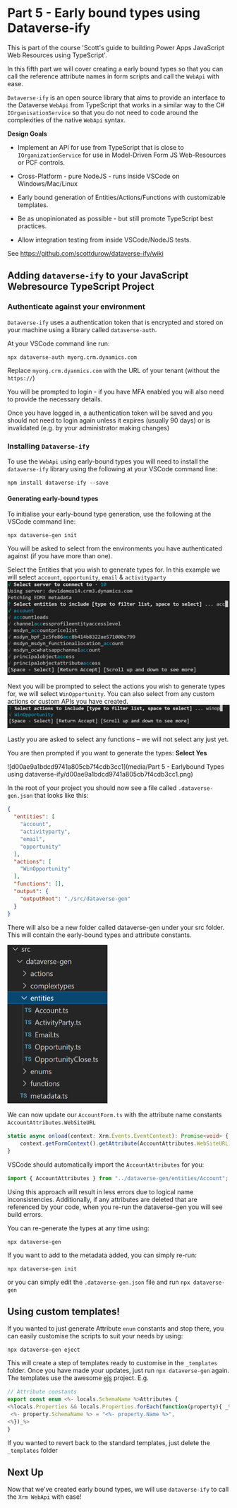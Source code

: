 # Part 5 - Early bound types using Dataverse-ify

This is part of the course 'Scott's guide to building Power Apps JavaScript Web Resources using TypeScript'.

In this fifth part we will cover creating a early bound types so that you can call the reference attribute names in form scripts and call the `WebApi` with ease. 

`Dataverse-ify` is an open source library that aims to provide an interface to the Dataverse `WebApi` from TypeScript that works in a similar way to the C\# `IOrganisationService` so that you do not need to code around the complexities of the native `WebApi` syntax.

**Design Goals**

-   Implement an API for use from TypeScript that is close to `IOrganizationService` for use in Model-Driven Form JS Web-Resources or PCF controls.

-   Cross-Platform - pure NodeJS - runs inside VSCode on Windows/Mac/Linux

-   Early bound generation of Entities/Actions/Functions with customizable templates.

-   Be as unopinionated as possible - but still promote TypeScript best practices.

-   Allow integration testing from inside VSCode/NodeJS tests.

See <https://github.com/scottdurow/dataverse-ify/wiki>

## Adding `dataverse-ify` to your JavaScript Webresource TypeScript Project

### Authenticate against your environment

`Dataverse-ify` uses a authentication token that is encrypted and stored on your machine using a library called `dataverse-auth`.

At your VSCode command line run:

```shell
npx dataverse-auth myorg.crm.dynamics.com
```

Replace `myorg.crm.dyanmics.com` with the URL of your tenant (without the `https://`)

You will be prompted to login - if you have MFA enabled you will also need to provide the necessary details.

Once you have logged in, a authentication token will be saved and you should not need to login again unless it expires (usually 90 days) or is invalidated (e.g. by your administrator making changes)

### Installing `Dataverse-ify`

To use the `WebApi` using early-bound types you will need to install the `dataverse-ify` library using the following at your VSCode command line:

```shell
npm install dataverse-ify --save
```

#### Generating early-bound types

To initialise your early-bound type generation, use the following at the VSCode command line:

```shell
npx dataverse-gen init
```

You will be asked to select from the environments you have authenticated against (if you have more than one).

Select the Entities that you wish to generate types for. In this example we will select `account`, `opportunity`, `email` & `activityparty`
<img src="media/Part 5 - Earlybound Types and the WebApi/a577fec6dc0cef026a376e47808783fb.png" style="zoom:50%;" />

Next you will be prompted to select the actions you wish to generate types for, we will select `WinOpportunity`. You can also select from any custom actions or custom APIs you have created.
<img src="media/Part 5 - Earlybound Types and the WebApi/02a54b090272a722073f769cc3e96466.png" style="zoom:50%;" />

Lastly you are asked to select any functions – we will not select any just yet.

You are then prompted if you want to generate the types:
**Select Yes** 

![d00ae9a1bdcd9741a805cb7f4cdb3cc1](media/Part 5 - Earlybound Types using dataverse-ify/d00ae9a1bdcd9741a805cb7f4cdb3cc1.png)

In the root of your project you should now see a file called `.dataverse-gen.json` that looks like this:

```json
{
  "entities": [
    "account",
    "activityparty",
    "email",
    "opportunity"
  ],
  "actions": [
    "WinOpportunity"
  ],
  "functions": [],
  "output": {
    "outputRoot": "./src/dataverse-gen"
  }
}
```

There will also be a new folder called dataverse-gen under your src folder. This will contain the early-bound types and attribute constants.


<img src="media/Part 5 - Earlybound Types using dataverse-ify/df10f5ab8582f9ffcb51b388e7fdda7e.png" style="zoom:50%;" />

We can now update our `AccountForm.ts` with the attribute name constants `AccountAttributes.WebSiteURL`

```typescript
static async onload(context: Xrm.Events.EventContext): Promise<void> {
    context.getFormContext().getAttribute(AccountAttributes.WebSiteURL).addOnChange(AccountForm.onWebsiteChanged);
}
```

VSCode should automatically import the `AccountAttributes` for you:

```typescript
import { AccountAttributes } from "../dataverse-gen/entities/Account";
```

Using this approach will result in less errors due to logical name inconsistencies. Additionally, if any attributes are deleted that are referenced by your code, when you re-run the dataverse-gen you will see build errors.

You can re-generate the types at any time using:

```shell
npx dataverse-gen
```

If you want to add to the metadata added, you can simply re-run:

```shell
npx dataverse-gen init
```

or you can simply edit the `.dataverse-gen.json` file and run `npx dataverse-gen`

## Using custom templates!

If you wanted to just generate Attribute `enum` constants and stop there, you can easily customise the scripts to suit your needs by using:

```shell
npx dataverse-gen eject
```

This will create a step of templates ready to customise in the `_templates` folder. Once you have made your updates, just run `npx dataverse-gen` again. The templates use the awesome [ejs](https://ejs.co/) project. E.g.

```typescript
// Attribute constants
export const enum <%- locals.SchemaName %>Attributes {
<%locals.Properties && locals.Properties.forEach(function(property){ _%>
 <%- property.SchemaName %> = "<%- property.Name %>",
<%})_%>
}
```

If you wanted to revert back to the standard templates, just delete the  `_templates` folder

## Next Up

Now that we've created early bound types, we will use `dataverse-ify` to call the `Xrm WebApi` with ease!

